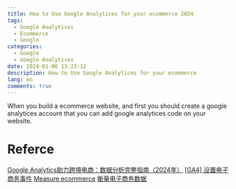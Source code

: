 ```yaml
---
title: How to Use Google Analytices for your ecommerce 2024
tags:
  - Google Analytices
  - Ecommerce
  - Google
categories:
  - Google
  - Google Analytices
date: 2024-01-06 13:23:12
description: How to Use Google Analytices for your ecommerce
lang: en
comments: true
---
```

When you build a ecommerce website, and first you should create a google analytices account that you can add google analytices code on your website.


# Referce

[Google Analytics助力跨境电商：数据分析完整指南（2024年）](https://www.shopify.com/zh/blog/14681601-google-analytics-for-ecommerce-a-beginners-guide)
[[GA4] 设置电子商务事件](https://support.google.com/analytics/answer/12200568?hl=zh-Hans)
[Measure ecommerce](https://developers.google.com/analytics/devguides/collection/ga4/ecommerce?client_type=gtag#select_an_item_from_a_list)
[衡量电子商务数据](https://firebase.google.com/docs/analytics/measure-ecommerce?hl=zh-cn)